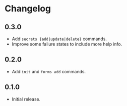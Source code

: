 # Changelog

## 0.3.0

- Add `secrets {add|update|delete}` commands.
- Improve some failure states to include more help info.

## 0.2.0

- Add `init` and `forms add` commands.

## 0.1.0

- Initial release.

